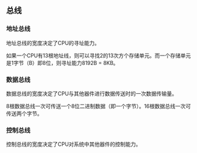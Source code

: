 ## 总线

### 地址总线

地址总线的宽度决定了CPU的寻址能力。

如果一个CPU有13根地址线，则可以寻找2的13次方个存储单元。而一个存储单元是1字节（B）即8位，则寻址能力8192B = 8KB。

### 数据总线

数据总线的宽度决定了CPU与其他器件进行数据传送时的一次数据传输量。

8根数据总线一次可传送一个8位二进制数据（即一个字节）。16根数据总线一次可传送两个字节。

### 控制总线

控制总线的宽度决定了CPU对系统中其他器件的控制能力。




